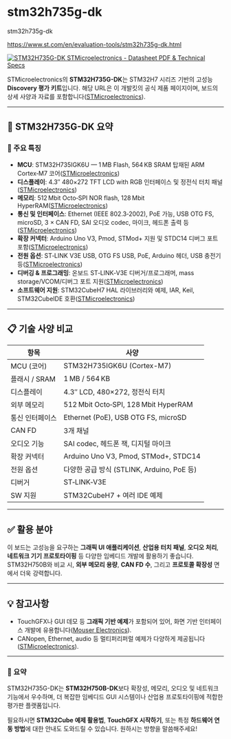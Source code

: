 # stm32h735g-dk
stm32h735g-dk

https://www.st.com/en/evaluation-tools/stm32h735g-dk.html

[![STM32H735G-DK STMicroelectronics - Datasheet PDF & Technical Specs](https://tse4.mm.bing.net/th/id/OIP.T8yEtqF77IzZEUvCfWaWPQHaHa?r=0\&pid=Api)](https://partsearch.io/stmicroelectronics/stm32h735g-dk/)

STMicroelectronics의 **STM32H735G-DK**는 STM32H7 시리즈 기반의 고성능 **Discovery 평가 키트**입니다. 해당 URL은 이 개발킷의 공식 제품 페이지이며, 보드의 상세 사양과 자료를 포함합니다([STMicroelectronics][1]).

---

## 🔧 STM32H735G-DK 요약

### 📌 주요 특징

* **MCU**: STM32H735IGK6U — 1 MB Flash, 564 KB SRAM 탑재된 ARM Cortex‑M7 코어([STMicroelectronics][2])
* **디스플레이**: 4.3″ 480×272 TFT LCD with RGB 인터페이스 및 정전식 터치 패널([STMicroelectronics][2])
* **메모리**: 512 Mbit Octo‑SPI NOR flash, 128 Mbit HyperRAM([STMicroelectronics][2])
* **통신 및 인터페이스**: Ethernet (IEEE 802.3‑2002), PoE 가능, USB OTG FS, microSD, 3 × CAN FD, SAI 오디오 codec, 마이크, 헤드폰 출력 등([STMicroelectronics][2])
* **확장 커넥터**: Arduino Uno V3, Pmod, STMod+ 지원 및 STDC14 디버그 포트 포함([STMicroelectronics][2])
* **전원 옵션**: ST‑LINK V3E USB, OTG FS USB, PoE, Arduino 헤더, USB 충전기 등([STMicroelectronics][2])
* **디버깅 & 프로그래밍**: 온보드 ST‑LINK‑V3E 디버거/프로그래머, mass storage/VCOM/디버그 포트 지원([STMicroelectronics][2])
* **소프트웨어 지원**: STM32CubeH7 HAL 라이브러리와 예제, IAR, Keil, STM32CubeIDE 호환([STMicroelectronics][2])

---

## 📋 기술 사양 비교

| 항목         | 사양                                   |
| ---------- | ------------------------------------ |
| MCU (코어)   | STM32H735IGK6U (Cortex-M7)           |
| 플래시 / SRAM | 1 MB / 564 KB                        |
| 디스플레이      | 4.3″ LCD, 480×272, 정전식 터치            |
| 외부 메모리     | 512 Mbit Octo‑SPI, 128 Mbit HyperRAM |
| 통신 인터페이스   | Ethernet (PoE), USB OTG FS, microSD  |
| CAN FD     | 3개 채널                                |
| 오디오 기능     | SAI codec, 헤드폰 잭, 디지털 마이크            |
| 확장 커넥터     | Arduino Uno V3, Pmod, STMod+, STDC14 |
| 전원 옵션      | 다양한 공급 방식 (STLINK, Arduino, PoE 등)   |
| 디버거        | ST‑LINK‑V3E                          |
| SW 지원      | STM32CubeH7 + 여러 IDE 예제              |

---

## ✅ 활용 분야

이 보드는 고성능을 요구하는 **그래픽 UI 애플리케이션**, **산업용 터치 패널**, **오디오 처리**, **네트워크 기기 프로토타이핑** 등 다양한 임베디드 개발에 활용하기 좋습니다. STM32H750B와 비교 시, **외부 메모리 용량**, **CAN FD 수**, 그리고 **프로토콜 확장성** 면에서 더욱 강력합니다.

---

## 💡 참고사항

* TouchGFX나 GUI 데모 등 **그래픽 기반 예제**가 포함되어 있어, 화면 기반 인터페이스 개발에 유용합니다([Mouser Electronics][3]).
* CANopen, Ethernet, audio 등 멀티퍼리퍼럴 예제가 다양하게 제공됩니다([STMicroelectronics][4]).

---

### 🧭 요약

STM32H735G-DK는 **STM32H750B-DK**보다 확장성, 메모리, 오디오 및 네트워크 기능에서 우수하며, 더 복잡한 임베디드 GUI 시스템이나 산업용 프로토타이핑에 적합한 평가판 플랫폼입니다.

필요하시면 **STM32Cube 예제 활용법**, **TouchGFX 시작하기**, 또는 특정 **하드웨어 연동 방법**에 대한 안내도 도와드릴 수 있습니다. 원하시는 방향을 말씀해주세요!

[1]: https://www.st.com/en/evaluation-tools/stm32h735g-dk.html?utm_source=chatgpt.com "STM32H735G-DK - Discovery kit with STM32H735IG MCU"
[2]: https://www.st.com/resource/en/data_brief/stm32h735g-dk.pdf?utm_source=chatgpt.com "STM32H735G-DK - Discovery kit with STM32H735IG MCU"
[3]: https://www.mouser.com/new/stmicroelectronics/stm-stm32h735gdk-discovery-kit/?srsltid=AfmBOopTEhpRpoKxioWT3Ur5E4kKhlqcH4GgMHbLcsskHNnta0HZ3CrB&utm_source=chatgpt.com "STMicroelectronics STM32H735G-DK Discovery Kit"
[4]: https://www.st.com/resource/en/user_manual/um2679-discovery-kit-with-stm32h735ig-mcu-stmicroelectronics.pdf?utm_source=chatgpt.com "UM2679 Discovery kit with STM32H735IG MCU"
